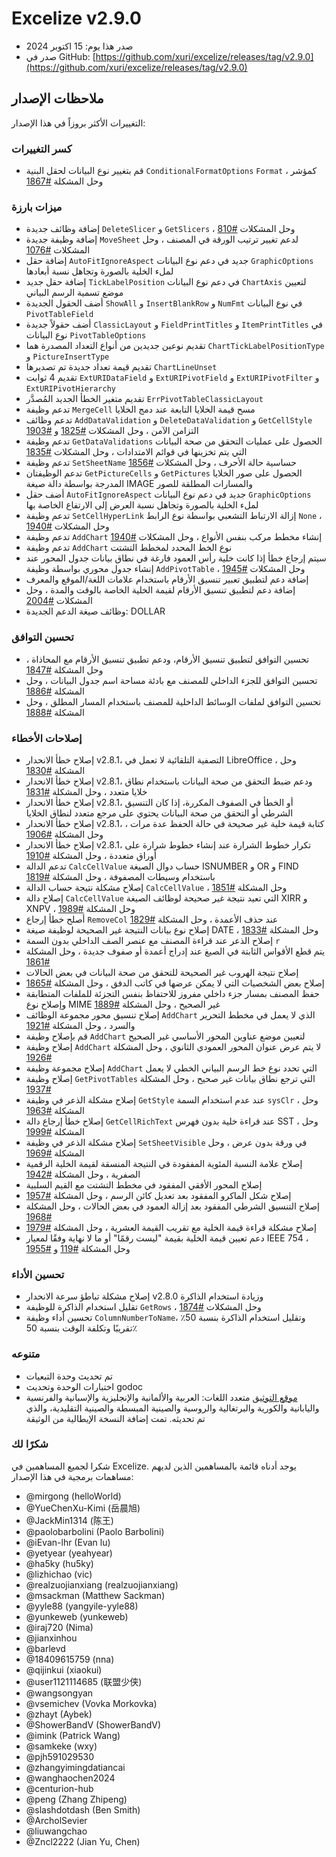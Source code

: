 # Excelize v2.9.0

* صدر هذا يوم: 15 اكتوبر 2024
* صدر في GitHub: [https://github.com/xuri/excelize/releases/tag/v2.9.0](https://github.com/xuri/excelize/releases/tag/v2.9.0)

## ملاحظات الإصدار

التغييرات الأكثر بروزاً في هذا الإصدار:

### كسر التغييرات

* قم بتغيير نوع البيانات لحقل البنية `ConditionalFormatOptions` `Format` كمؤشر ، وحل المشكلة [#1867](https://github.com/xuri/excelize/issues/1867)

### ميزات بارزة

* إضافة وظائف جديدة `DeleteSlicer` و `GetSlicers` ، وحل المشكلات [#810](https://github.com/xuri/excelize/issues/810)
* إضافة وظيفة جديدة `MoveSheet` لدعم تغيير ترتيب الورقة في المصنف ، وحل المشكلات [#1076](https://github.com/xuri/excelize/issues/1076)
* إضافة حقل `AutoFitIgnoreAspect` جديد في دعم نوع البيانات `GraphicOptions` لملء الخلية بالصورة وتجاهل نسبة أبعادها
* إضافة حقل جديد `TickLabelPosition` في دعم نوع البيانات `ChartAxis` لتعيين موضع تسمية الرسم البياني
* أضف الحقول الجديدة `ShowAll` و `InsertBlankRow` و `NumFmt` في نوع البيانات `PivotTableField`
* أضف حقولاً جديدة `ClassicLayout` و `FieldPrintTitles` و `ItemPrintTitles` في نوع البيانات `PivotTableOptions`
* تقديم نوعين جديدين من أنواع التعداد المصدرة هما `ChartTickLabelPositionType` و `PictureInsertType`
* تقديم قيمة تعداد جديدة تم تصديرها `ChartLineUnset`
* تقديم 4 ثوابت `ExtURIDataField` و `ExtURIPivotField` و `ExtURIPivotFilter` و `ExtURIPivotHierarchy`
* تقديم متغير الخطأ الجديد المُصدَّر `ErrPivotTableClassicLayout`
* تدعم وظيفة `MergeCell` مسح قيمة الخلايا التابعة عند دمج الخلايا
* تدعم وظائف `AddDataValidation` و `DeleteDataValidation` و `GetCellStyle` التزامن الآمن ، وحل المشكلات [#1825](https://github.com/xuri/excelize/issues/1825) و [#1903](https://github.com/xuri/excelize/issues/1903)
* تدعم وظيفة `GetDataValidations` الحصول على عمليات التحقق من صحة البيانات التي يتم تخزينها في قوائم الامتدادات ، وحل المشكلات [#1835](https://github.com/xuri/excelize/issues/1835)
* تدعم وظيفة `SetSheetName` حساسية حالة الأحرف ، وحل المشكلات [#1856](https://github.com/xuri/excelize/issues/1856)
* تدعم الوظيفتان `GetPictureCells` و `GetPictures` الحصول على صور الخلايا المدرجة بواسطة دالة صيغة IMAGE والمسارات المطلقة للصور
* أضف حقل `AutoFitIgnoreAspect` جديد في دعم نوع البيانات `GraphicOptions` لملء الخلية بالصورة وتجاهل نسبة العرض إلى الارتفاع الخاصة بها
* تدعم وظيفة `SetCellHyperLink` إزالة الارتباط التشعبي بواسطة نوع الرابط `None` ، وحل المشكلات [#1940](https://github.com/xuri/excelize/issues/1940)
* تدعم وظيفة `AddChart` إنشاء مخطط مركب بنفس الأنواع ، وحل المشكلات [#1940](https://github.com/xuri/excelize/issues/1940)
* تدعم وظيفة `AddChart` نوع الخط المحدد لمخطط التشتت
* سيتم إرجاع خطأ إذا كانت خلية رأس العمود فارغة في نطاق بيانات جدول المحور عند إنشاء جدول محوري بواسطة وظيفة `AddPivotTable` ، وحل المشكلات [#1945](https://github.com/xuri/excelize/issues/1945)
* إضافة دعم لتطبيق تعبير تنسيق الأرقام باستخدام علامات اللغة/الموقع والمعرف
* إضافة دعم لتطبيق تنسيق الأرقام لقيمة الخلية الخاصة بالوقت والمدة ، وحل المشكلات [#2004](https://github.com/xuri/excelize/issues/2004)
* وظائف صيغة الدعم الجديدة: DOLLAR

### تحسين التوافق

* تحسين التوافق لتطبيق تنسيق الأرقام، ودعم تطبيق تنسيق الأرقام مع المحاذاة ، وحل المشكلة [#1847](https://github.com/xuri/excelize/issues/1847)
* تحسين التوافق للجزء الداخلي للمصنف مع بادئة مساحة اسم جدول البيانات ، وحل المشكلة [#1886](https://github.com/xuri/excelize/issues/1886)
* تحسين التوافق لملفات الوسائط الداخلية للمصنف باستخدام المسار المطلق ، وحل المشكلة [#1888](https://github.com/xuri/excelize/issues/1888)

### إصلاحات الأخطاء

* إصلاح خطأ الانحدار v2.8.1، التصفية التلقائية لا تعمل في LibreOffice ، وحل المشكلة [#1830](https://github.com/xuri/excelize/issues/1830)
* إصلاح خطأ الانحدار v2.8.1، ودعم ضبط التحقق من صحة البيانات باستخدام نطاق خلايا متعدد ، وحل المشكلة [#1831](https://github.com/xuri/excelize/issues/1831)
* إصلاح خطأ الانحدار v2.8.1، أو الخطأ في الصفوف المكررة، إذا كان التنسيق الشرطي أو التحقق من صحة البيانات يحتوي على مرجع متعدد لنطاق الخلايا
* إصلاح خطأ الانحدار v2.8.1، كتابة قيمة خلية غير صحيحة في حالة الحفظ عدة مرات ، وحل المشكلة [#1906](https://github.com/xuri/excelize/issues/1906)
* إصلاح خطأ الانحدار v2.8.1، تكرار خطوط الشرارة عند إنشاء خطوط شرارة على أوراق متعددة ، وحل المشكلة [#1910](https://github.com/xuri/excelize/issues/1910)
* تدعم الدالة `CalcCellValue` حساب دوال الصيغة ISNUMBER و OR و FIND باستخدام وسيطات المصفوفة ، وحل المشكلة [#1819](https://github.com/xuri/excelize/issues/1819)
* إصلاح مشكلة نتيجة حساب الدالة `CalcCellValue` ، وحل المشكلة [#1851](https://github.com/xuri/excelize/issues/1851)
* إصلاح دالة `CalcCellValue` التي تعيد نتيجة غير صحيحة لوظائف الصيغة XIRR و XNPV ، وحل المشكلة [#1989](https://github.com/xuri/excelize/issues/1989)
* أصلح خطأ إرجاع `RemoveCol` عند حذف الأعمدة ، وحل المشكلة [#1829](https://github.com/xuri/excelize/issues/1829)
* إصلاح نوع بيانات النتيجة غير الصحيحة لوظيفة صيغة DATE ، وحل المشكلة [#1833](https://github.com/xuri/excelize/issues/1833)
* إصلاح الذعر عند قراءة المصنف مع عنصر الصف الداخلي بدون السمة `r`
* يتم قطع الأقواس الثابتة في الصيغ عند إدراج أعمدة أو صفوف جديدة ، وحل المشكلة [#1861](https://github.com/xuri/excelize/issues/1861)
* إصلاح نتيجة الهروب غير الصحيحة للتحقق من صحة البيانات في بعض الحالات
* إصلاح بعض الشخصيات التي لا يمكن عرضها في كاتب الدفق ، وحل المشكلة [#1865](https://github.com/xuri/excelize/issues/1865)
* حفظ المصنف بمسار جزء داخلي مفروز للاحتفاظ بنفس التجزئة للملفات المتطابقة وإصلاح نوع MIME غير الصحيح ، وحل المشكلة [#1889](https://github.com/xuri/excelize/issues/1889)
* إصلاح تنسيق محور مجموعة الوظائف `AddChart` الذي لا يعمل في مخطط التحرير والسرد ، وحل المشكلة [#1921](https://github.com/xuri/excelize/issues/1921)
* قم بإصلاح وظيفة `AddChart` لتعيين موضع عناوين المحور الأساسي غير الصحيح
* إصلاح وظيفة `AddChart` لا يتم عرض عنوان المحور العمودي الثانوي ، وحل المشكلة [#1926](https://github.com/xuri/excelize/issues/1926)
* إصلاح مجموعة وظيفة `AddChart` التي تحدد نوع خط الرسم البياني الخطي لا يعمل
* إصلاح وظيفة `GetPivotTables` التي ترجع نطاق بيانات غير صحيح ، وحل المشكلة [#1937](https://github.com/xuri/excelize/issues/1937)
* إصلاح مشكلة الذعر في وظيفة `GetStyle` عند عدم استخدام السمة `sysClr` ، وحل المشكلة [#1963](https://github.com/xuri/excelize/issues/1963)
* إصلاح خطأ إرجاع دالة `GetCellRichText` عند قراءة خلية بدون فهرس SST ، وحل المشكلة [#1999](https://github.com/xuri/excelize/issues/1999)
* إصلاح مشكلة الذعر في وظيفة `SetSheetVisible` في ورقة بدون عرض ، وحل المشكلة [#1969](https://github.com/xuri/excelize/issues/1969)
* إصلاح علامة النسبة المئوية المفقودة في النتيجة المنسقة لقيمة الخلية الرقمية الصفرية ، وحل المشكلة [#1942](https://github.com/xuri/excelize/issues/1942)
* إصلاح المحور الأفقي المفقود في مخطط التشتت مع القيم السلبية
* إصلاح شكل الماكرو المفقود بعد تعديل كائن الرسم ، وحل المشكلة [#1957](https://github.com/xuri/excelize/issues/1957)
* إصلاح التنسيق الشرطي المفقود بعد إزالة العمود في بعض الحالات ، وحل المشكلة [#1968](https://github.com/xuri/excelize/issues/1968)
* إصلاح مشكلة قراءة قيمة الخلية مع تقريب القيمة العشرية ، وحل المشكلة [#1979](https://github.com/xuri/excelize/issues/1979)
* دعم تعيين قيمة الخلية بقيمة "ليست رقمًا" أو ما لا نهاية وفقًا لمعيار IEEE 754 ، وحل المشكلة [#119](https://github.com/xuri/excelize/issues/119) و [#1955](https://github.com/xuri/excelize/issues/1955)

### تحسين الأداء

* إصلاح مشكلة تباطؤ سرعة الانحدار v2.8.0 وزيادة استخدام الذاكرة
* تقليل استخدام الذاكرة للوظيفة `GetRows` ، وحل المشكلات [#1874](https://github.com/xuri/excelize/issues/1874)
* تحسين أداء وظيفة `ColumnNumberToName`، وتقليل استخدام الذاكرة بنسبة 50٪ تقريبًا وتكلفة الوقت بنسبة 50٪

### متنوعه

* تم تحديث وحدة التبعيات
* اختبارات الوحدة وتحديث godoc
* [موقع التوثيق](https://xuri.me/excelize) متعدد اللغات: العربية والألمانية والإنجليزية والإسبانية والفرنسية واليابانية والكورية والبرتغالية والروسية والصينية المبسطة والصينية التقليدية، والذي تم تحديثه. تمت إضافة النسخة الإيطالية من الوثيقة

### شكرًا لك

شكرا لجميع المساهمين في Excelize. يوجد أدناه قائمة بالمساهمين الذين لديهم مساهمات برمجية في هذا الإصدار:

* @mirgong (helloWorld)
* @YueChenXu-Kimi (岳晨旭)
* @JackMin1314 (陈王)
* @paolobarbolini (Paolo Barbolini)
* @iEvan-lhr (Evan lu)
* @yetyear (yeahyear)
* @ha5ky (hu5ky)
* @lizhichao (vic)
* @realzuojianxiang (realzuojianxiang)
* @msackman (Matthew Sackman)
* @yyle88 (yangyile-yyle88)
* @yunkeweb (yunkeweb)
* @iraj720 (Nima)
* @jianxinhou
* @barlevd
* @18409615759 (nna)
* @qijinkui (xiaokui)
* @user1121114685 (联盟少侠)
* @wangsongyan
* @vsemichev (Vovka Morkovka)
* @zhayt (Aybek)
* @ShowerBandV (ShowerBandV)
* @imink (Patrick Wang)
* @samkeke (wxy)
* @pjh591029530
* @zhangyimingdatiancai
* @wanghaochen2024
* @centurion-hub
* @peng (Zhang Zhipeng)
* @slashdotdash (Ben Smith)
* @ArcholSevier
* @liuwangchao
* @Zncl2222 (Jian Yu, Chen)
